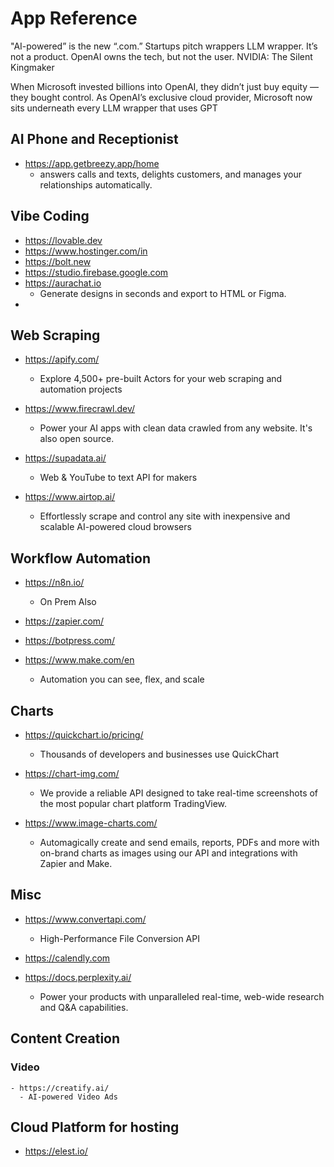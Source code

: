 # App Reference

"AI-powered” is the new “.com.” Startups pitch wrappers
LLM wrapper. It’s not a product.
OpenAI owns the tech, but not the user. 
NVIDIA: The Silent Kingmaker

When Microsoft invested billions into OpenAI, they didn’t just buy equity — they bought control. As OpenAI’s exclusive cloud provider, Microsoft now sits underneath every LLM wrapper that uses GPT

## AI Phone and Receptionist 
  - https://app.getbreezy.app/home
    - answers calls and texts, delights customers, and manages your relationships automatically.
   
      
## Vibe Coding
  - https://lovable.dev
  - https://www.hostinger.com/in
  - https://bolt.new
  - https://studio.firebase.google.com
  - https://aurachat.io
    - Generate designs in seconds and export to HTML or Figma.
  - 
## Web Scraping

- https://apify.com/
  - Explore 4,500+ pre-built Actors for your web scraping and automation projects

- https://www.firecrawl.dev/
  - Power your AI apps with clean data crawled from any website. It's also open source.

- https://supadata.ai/
  - Web & YouTube to text API for makers
  
- https://www.airtop.ai/
  - Effortlessly scrape and control any site with inexpensive and scalable AI-powered cloud browsers

## Workflow Automation

- https://n8n.io/
  - On Prem Also 
    
- https://zapier.com/
  
- https://botpress.com/

- https://www.make.com/en
  - Automation you can see, flex, and scale

## Charts

- https://quickchart.io/pricing/
  - Thousands of developers and businesses use QuickChart
 
- https://chart-img.com/
  - We provide a reliable API designed to take real-time screenshots of the most popular chart platform TradingView.
    
- https://www.image-charts.com/
  - Automagically create and send emails, reports, PDFs and more with on-brand charts as images using our API and integrations with Zapier and Make.
 
## Misc

- https://www.convertapi.com/
  - High-Performance File Conversion API
- https://calendly.com

- https://docs.perplexity.ai/
  - Power your products with unparalleled real-time, web-wide research and Q&A capabilities.

## Content Creation
  ### Video
    - https://creatify.ai/
      - AI-powered Video Ads
## Cloud Platform for hosting
 - https://elest.io/
